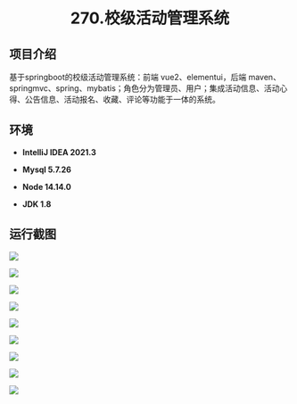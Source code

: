 <p><h1 align="center">270.校级活动管理系统</h1></p>



## 项目介绍
基于springboot的校级活动管理系统：前端 vue2、elementui，后端 maven、springmvc、spring、mybatis；角色分为管理员、用户；集成活动信息、活动心得、公告信息、活动报名、收藏、评论等功能于一体的系统。

## 环境

- <b>IntelliJ IDEA 2021.3</b>

- <b>Mysql 5.7.26</b>

- <b>Node 14.14.0</b>

- <b>JDK 1.8</b>

## 运行截图
![](screenshot/1.png)

![](screenshot/2.png)

![](screenshot/3.png)

![](screenshot/4.png)

![](screenshot/5.png)

![](screenshot/6.png)

![](screenshot/7.png)

![](screenshot/8.png)

![](screenshot/9.png)
